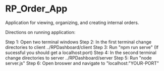 # RP_Order_App
Application for viewing, organizing, and creating internal orders.

Directions on running application:

Step 1: Open two terminal windows
Step 2: In the first terminal change directories to client ../RPDashboard/client
Step 3: Run "npm run serve" (If sucessful you should get a localhost:port)
Step 4: In the second terminal change directories to server ../RPDashboard/server
Step 5: Run "node server.js"
Step 6: Open broswer and navigate to "localhost:"YOUR-PORT"
